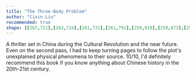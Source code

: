 ```yaml
---
title: "The Three-Body Problem"
author: "Cixin Liu"
recommended: true
shape: [[267,721],[263,724],[261,731],[261,791],[259,810],[258,873],[259,894],[257,911],[257,999],[251,1110],[252,1139],[249,1277],[247,1306],[245,1400],[243,1420],[244,1433],[241,1478],[240,1557],[233,1758],[234,1781],[239,1785],[262,1787],[344,1787],[353,1784],[359,1779],[365,1773],[367,1767],[372,1673],[373,1592],[375,1567],[378,1442],[381,1420],[381,1332],[383,1321],[382,1232],[384,1224],[385,1199],[385,1188],[382,1182],[382,1178],[387,1147],[384,1138],[387,1133],[386,1098],[388,1087],[387,1076],[384,1067],[388,1059],[389,1043],[387,1036],[387,1016],[389,1011],[389,1004],[386,997],[386,991],[390,975],[390,959],[393,938],[391,929],[391,910],[394,902],[393,892],[395,888],[394,873],[397,826],[394,803],[394,764],[396,756],[396,735],[390,729],[380,724],[290,721]]
---
```


A thriller set in China during the Cultural Revolution and the near future.
Even on the second pass, I had to keep turning pages to follow the plot's unexplained physical phenomena to their source.
10/10, I'd definitely recommend this book if you know anything about Chinese history in the 20th-21st century.

